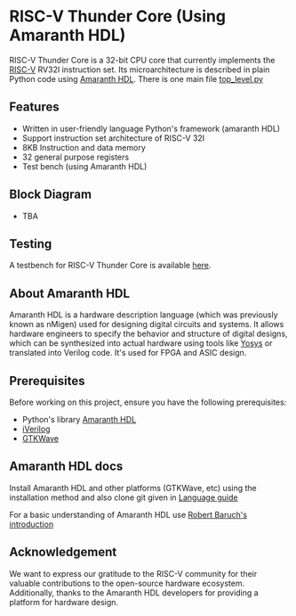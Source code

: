 # RISC-V Thunder Core (Using Amaranth HDL)

 RISC-V Thunder Core is a 32-bit CPU core that currently implements the [RISC-V](https://riscv.org/) RV32I instruction set. Its microarchitecture is described in plain Python code using [Amaranth HDL](https://amaranth-lang.org/docs/amaranth/latest/). There is one main file [top_level.py](src/rv-thunder.py)

 ## Features

 * Written in user-friendly language Python's framework (amaranth HDL)
 * Support instruction set architecture of RISC-V 32I
 * 8KB Instruction and data memory
 * 32 general purpose registers
 * Test bench (using Amaranth HDL)

 ## Block Diagram
 * TBA
 ## Testing

 A testbench for RISC-V Thunder Core is available [here](https://github.com/merledu/rv-thunder/tree/main/test).

 ## About Amaranth HDL

 Amaranth HDL is a hardware description language (which was previously known as nMigen) used for designing digital circuits and systems. It allows hardware engineers to specify the behavior and structure of digital designs, which can be synthesized into actual hardware using tools like [Yosys](https://github.com/YosysHQ/yosys) or translated into Verilog code. It's used for FPGA and ASIC design.
 
 ## Prerequisites

 Before working on this project, ensure you have the following prerequisites:
 * Python's library [Amaranth HDL](https://amaranth-lang.org/docs/amaranth/latest/) 
 * [iVerilog](https://github.com/steveicarus/iverilog)
 * [GTKWave](https://gtkwave.sourceforge.net/) 

 ## Amaranth HDL docs

 Install Amaranth HDL and other platforms (GTKWave, etc) using the installation method and also clone git given in [Language guide](https://amaranth-lang.org/docs/amaranth/latest/)
 
  For a basic understanding of Amaranth HDL use [Robert Baruch's introduction](https://github.com/RobertBaruch/nmigen-tutorial)

 ## Acknowledgement
 We want to express our gratitude to the RISC-V community for their valuable contributions to the open-source hardware ecosystem. Additionally, thanks to the Amaranth HDL developers for providing a platform for hardware design.
